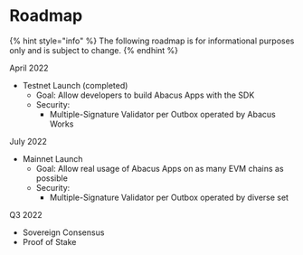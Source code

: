 # Roadmap

{% hint style="info" %}
The following roadmap is for informational purposes only and is subject to change.
{% endhint %}

April 2022

* Testnet Launch (completed)
  * Goal: Allow developers to build Abacus Apps with the SDK
  * Security:
    * Multiple-Signature Validator per Outbox operated by Abacus Works

July 2022

* Mainnet Launch
  * Goal: Allow real usage of Abacus Apps on as many EVM chains as possible
  * Security:
    * Multiple-Signature Validator per Outbox operated by diverse set

Q3 2022

* Sovereign Consensus
* Proof of Stake



